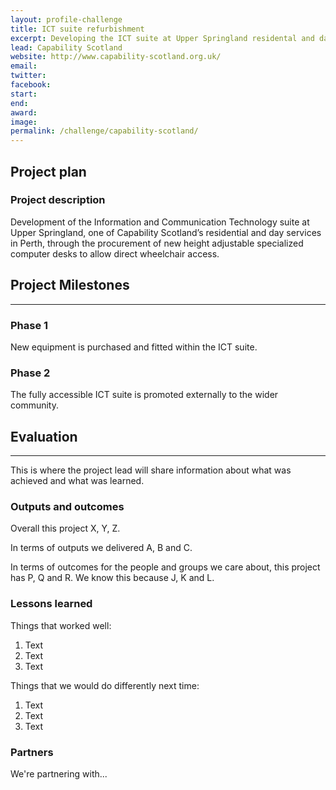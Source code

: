 ```yaml
---
layout: profile-challenge
title: ICT suite refurbishment 
excerpt: Developing the ICT suite at Upper Springland residental and daycare service to enable wheelchair access. 
lead: Capability Scotland
website: http://www.capability-scotland.org.uk/
email: 
twitter: 
facebook: 
start: 
end: 
award: 
image:
permalink: /challenge/capability-scotland/ 
---
```


## **Project plan**

### Project description

Development of the Information and Communication Technology suite at Upper Springland, one of Capability Scotland’s residential and day services in Perth, through the procurement of new height adjustable specialized computer desks to allow direct wheelchair access.


## **Project Milestones**

---

### Phase 1

New equipment is purchased and fitted within the ICT suite. 

### Phase 2

The fully accessible ICT suite is promoted externally to the wider community. 


## **Evaluation**

---

This is where the project lead will share information about what was achieved and what was learned.

### Outputs and outcomes

Overall this project X, Y, Z.

In terms of outputs we delivered A, B and C.

In terms of outcomes for the people and groups we care about, this project has P, Q and R. We know this because J, K and L.

### Lessons learned

Things that worked well:

1. Text
2. Text
3. Text

Things that we would do differently next time:

1. Text
2. Text
3. Text

### **Partners**

We're partnering with... 
